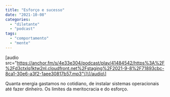 ```yaml
---
title: "Esforço e sucesso"
date: "2021-10-08"
categories: 
  - "diletante"
  - "podcast"
tags: 
  - "comportamento"
  - "mente"
---
```


\[audio src="https://anchor.fm/s/4e33e304/podcast/play/41484542/https%3A%2F%2Fd3ctxlq1ktw2nl.cloudfront.net%2Fstaging%2F2021-9-8%2F71893cbc-8ca1-30e6-a3f2-1aee30817b57.mp3"\]\[/audio\]

Quanta energia gastamos no cotidiano, de instalar sistemas operacionais até fazer dinheiro. Os limites da meritocracia e do esforço.
